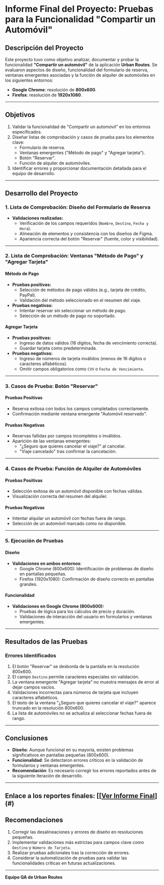 # Informe Final del Proyecto: Pruebas para la Funcionalidad "Compartir un Automóvil"

## **Descripción del Proyecto**
Este proyecto tuvo como objetivo analizar, documentar y probar la funcionalidad **"Compartir un automóvil"** de la aplicación **Urban Routes**. Se evaluaron aspectos de diseño, funcionalidad del formulario de reserva, ventanas emergentes asociadas y la función de alquiler de automóviles en los siguientes entornos:

- **Google Chrome**: resolución de **800x600**.
- **Firefox**: resolución de **1920x1080**.

---

## **Objetivos**
1. Validar la funcionalidad de "Compartir un automóvil" en los entornos especificados.
2. Diseñar listas de comprobación y casos de prueba para los elementos clave:
   - Formulario de reserva.
   - Ventanas emergentes ("Método de pago" y "Agregar tarjeta").
   - Botón "Reservar".
   - Función de alquiler de automóviles.
3. Identificar errores y proporcionar documentación detallada para el equipo de desarrollo.

---

## **Desarrollo del Proyecto**

### **1. Lista de Comprobación: Diseño del Formulario de Reserva**
- **Validaciones realizadas:**
  - Verificación de los campos requeridos (`Nombre`, `Destino`, `Fecha y Hora`).
  - Alineación de elementos y consistencia con los diseños de Figma.
  - Apariencia correcta del botón "Reservar" (fuente, color y visibilidad).

---

### **2. Lista de Comprobación: Ventanas "Método de Pago" y "Agregar Tarjeta"**
#### **Método de Pago**
- **Pruebas positivas:**
  - Selección de métodos de pago válidos (e.g., tarjeta de crédito, PayPal).
  - Validación del método seleccionado en el resumen del viaje.
- **Pruebas negativas:**
  - Intentar reservar sin seleccionar un método de pago.
  - Selección de un método de pago no soportado.

#### **Agregar Tarjeta**
- **Pruebas positivas:**
  - Ingreso de datos válidos (16 dígitos, fecha de vencimiento correcta).
  - Guardar tarjeta como predeterminada.
- **Pruebas negativas:**
  - Ingreso de números de tarjeta inválidos (menos de 16 dígitos o caracteres alfabéticos).
  - Omitir campos obligatorios como `CVV` o `Fecha de Vencimiento`.

---

### **3. Casos de Prueba: Botón "Reservar"**
#### **Pruebas Positivas**
- Reserva exitosa con todos los campos completados correctamente.
- Confirmación mediante ventana emergente "Automóvil reservado".

#### **Pruebas Negativas**
- Reservas fallidas por campos incompletos o inválidos.
- Aparición de las ventanas emergentes:
  - "¿Seguro que quieres cancelar el viaje?" al cancelar.
  - "Viaje cancelado" tras confirmar la cancelación.

---

### **4. Casos de Prueba: Función de Alquiler de Automóviles**
#### **Pruebas Positivas**
- Selección exitosa de un automóvil disponible con fechas válidas.
- Visualización correcta del resumen del alquiler.

#### **Pruebas Negativas**
- Intentar alquilar un automóvil con fechas fuera de rango.
- Selección de un automóvil marcado como no disponible.

---

### **5. Ejecución de Pruebas**
#### **Diseño**
- **Validaciones en ambos entornos**:
  - Google Chrome (800x600): Identificación de problemas de diseño en pantallas pequeñas.
  - Firefox (1920x1080): Confirmación de diseño correcto en pantallas grandes.

#### **Funcionalidad**
- **Validaciones en Google Chrome (800x600):**
  - Pruebas de lógica para los cálculos de precio y duración.
  - Validaciones de interacción del usuario en formularios y ventanas emergentes.

---

## **Resultados de las Pruebas**

### **Errores Identificados**
1. El botón "Reservar" se desborda de la pantalla en la resolución 800x600.
2. El campo `Destino` permite caracteres especiales sin validación.
3. La ventana emergente "Agregar tarjeta" no muestra mensajes de error al dejar campos vacíos.
4. Validaciones incorrectas para números de tarjeta que incluyen caracteres alfabéticos.
5. El texto de la ventana "¿Seguro que quieres cancelar el viaje?" aparece truncado en la resolución 800x600.
6. La lista de automóviles no se actualiza al seleccionar fechas fuera de rango.

---

## **Conclusiones**
- **Diseño**: Aunque funcional en su mayoría, existen problemas significativos en pantallas pequeñas (800x600).
- **Funcionalidad**: Se detectaron errores críticos en la validación de formularios y ventanas emergentes.
- **Recomendación**: Es necesario corregir los errores reportados antes de la siguiente iteración de desarrollo.

---
**Enlace a los reportes finales:** [[[Ver Informe Final](https://drive.google.com/drive/folders/1fgv-vZKrB4jXODXDu7mLwGpBpv-sOQTK?usp=sharing)](#)
---

## **Recomendaciones**
1. Corregir las desalineaciones y errores de diseño en resoluciones pequeñas.
2. Implementar validaciones más estrictas para campos clave como `Destino` y `Número de Tarjeta`.
3. Realizar pruebas adicionales tras la corrección de errores.
4. Considerar la automatización de pruebas para validar las funcionalidades críticas en futuras actualizaciones.

---

**Equipo QA de Urban Routes**  

